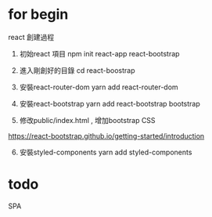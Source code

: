 # for begin

react 創建過程

1. 初始react 項目 
npm init react-app react-bootstrap

2. 進入剛創好的目錄
cd react-boostrap

3. 安裝react-router-dom
yarn add react-router-dom

4. 安裝react-bootstrap
yarn add react-bootstrap bootstrap

5. 修改public/index.html , 增加bootstrap CSS

  https://react-bootstrap.github.io/getting-started/introduction


6. 安裝styled-components
yarn add styled-components

# todo

SPA
